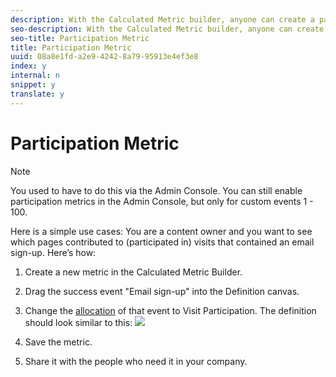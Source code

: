 ```yaml
---
description: With the Calculated Metric builder, anyone can create a participation metric.
seo-description: With the Calculated Metric builder, anyone can create a participation metric.
seo-title: Participation Metric
title: Participation Metric
uuid: 08a8e1fd-a2e9-4242-8a79-95913e4ef3e8
index: y
internal: n
snippet: y
translate: y
---
```


# Participation Metric


>[!NOTE]
>
>You used to have to do this via the Admin Console. You can still enable participation metrics in the Admin Console, but only for custom events 1 - 100.

Here is a simple use cases: You are a content owner and you want to see which pages contributed to (participated in) visits that contained an email sign-up. Here’s how: 

1. Create a new metric in the Calculated Metric Builder.
1. Drag the success event "Email sign-up" into the Definition canvas.
1. Change the [ allocation](m_metric_type_alloc.md#concept_B7A1FCFEFA9D4C4883208ACE8C9C8E5E) of that event to Visit Participation. The definition should look similar to this: ![](graphics/participation.png) 

1. Save the metric.
1. Share it with the people who need it in your company.
